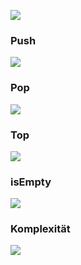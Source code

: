 ![](Pasted%20image%2020231212151148.png)
### Push

![](Pasted%20image%2020231212151207.png)
### Pop

![](Pasted%20image%2020231212151227.png)
### Top

![](Pasted%20image%2020231212151251.png)
### isEmpty

![](Pasted%20image%2020231212151315.png)
### Komplexität

![](Pasted%20image%2020231212151333.png)